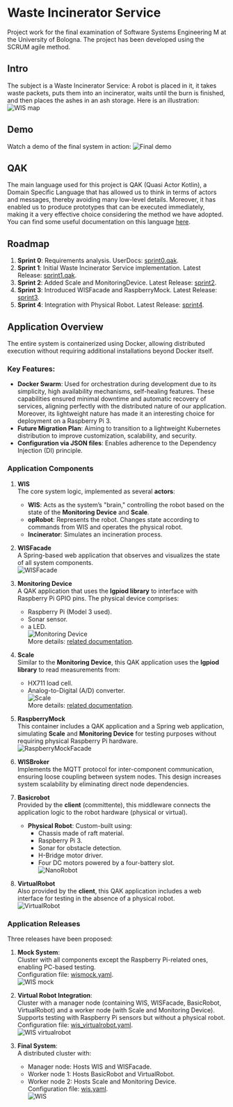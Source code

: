 # Waste Incinerator Service
Project work for the final examination of Software Systems Engineering M at the University of Bologna.
The project has been developed using the SCRUM agile method.

## Intro
The subject is a Waste Incinerator Service: A robot is placed in it, it takes waste packets, puts them
into an incinerator, waits until the burn is finished, and then places the ashes in an ash storage.
Here is an illustration:
![WIS map](sprint0/userDocs/_images/TF24Annotated.PNG)

## Demo
Watch a demo of the final system in action:
![Final demo](sprint4/userDocs/demo.gif)

## QAK
The main language used for this project is QAK (Quasi Actor Kotlin), a Domain Specific Language that has
allowed us to think in terms of actors and messages, thereby avoiding many low-level details.
Moreover, it has enabled us to produce prototypes that can be executed immediately, making it a very
effective choice considering the method we have adopted.
You can find some useful documentation on this language  [here](sprint0/userDocs/qak_documentation.pdf).

## Roadmap
1. **Sprint 0**: Requirements analysis. UserDocs: [sprint0.qak](sprint0/userDocs/docSprint0.html).
2. **Sprint 1**: Initial Waste Incinerator Service implementation. Latest Release: [sprint1.qak](sprint1/userDocs/docSprint1.html).
3. **Sprint 2**: Added Scale and MonitoringDevice. Latest Release: [sprint2](sprint2/userDocs/docSprint2.html).
4. **Sprint 3**: Introduced WISFacade and RaspberryMock. Latest Release: [sprint3](sprint3/userDocs/docSprint3.html).
5. **Sprint 4**: Integration with Physical Robot. Latest Release: [sprint4](sprint4/userDocs/docSprint4.html).

## Application Overview  
The entire system is containerized using Docker, allowing distributed execution without requiring additional installations beyond Docker itself.  

### Key Features:   
- **Docker Swarm**: Used for orchestration during development due to its simplicity, high availability mechanisms, self-healing features. These capabilities ensured minimal downtime and automatic recovery of services, aligning perfectly with the distributed nature of our application. Moreover, its lightweight nature has made it an interesting choice for deployment on a Raspberry Pi 3. 
- **Future Migration Plan**: Aiming to transition to a lightweight Kubernetes distribution to improve customization, scalability, and security.  
- **Configuration via JSON files**: Enables adherence to the Dependency Injection (DI) principle. 

### Application Components  
1. **WIS**  
   The core system logic, implemented as several **actors**:  
   - **WIS**: Acts as the system’s "brain," controlling the robot based on the state of the **Monitoring Device** and **Scale**.  
   - **opRobot**: Represents the robot. Changes state according to commands from WIS and operates the physical robot.  
   - **Incinerator**: Simulates an incineration process.  

2. **WISFacade**  
   A Spring-based web application that observes and visualizes the state of all system components.  
   ![WISFacade](sprint4/userDocs/img/wisfacadegui.png)  

3. **Monitoring Device**  
   A QAK application that uses the **lgpiod library** to interface with Raspberry Pi GPIO pins. The physical device comprises:  
   - Raspberry Pi (Model 3 used).  
   - Sonar sensor.  
   - a LED.  
   ![Monitoring Device](sprint2/userDocs/monitoringDevice.jpg)  
   More details: [related documentation](sprint2/userDocs/docSprint2.html).  

4. **Scale**  
   Similar to the **Monitoring Device**, this QAK application uses the **lgpiod library** to read measurements from:  
   - HX711 load cell.  
   - Analog-to-Digital (A/D) converter.  
   ![Scale](sprint2/userDocs/scaleDevice.jpg)  
   More details: [related documentation](sprint2/userDocs/docSprint2.html).  

5. **RaspberryMock**  
   This container includes a QAK application and a Spring web application, simulating **Scale** and **Monitoring Device** for testing purposes without requiring physical Raspberry Pi hardware.  
   ![RaspberryMockFacade](sprint4/userDocs/img/raspberrymockgui.png)  

6. **WISBroker**  
   Implements the MQTT protocol for inter-component communication, ensuring loose coupling between system nodes. This design increases system scalability by eliminating direct node dependencies.  

7. **Basicrobot**  
   Provided by the **client** (committente), this middleware connects the application logic to the robot hardware (physical or virtual).  
   - **Physical Robot**: Custom-built using:  
     - Chassis made of raft material.  
     - Raspberry Pi 3.  
     - Sonar for obstacle detection.  
     - H-Bridge motor driver.  
     - Four DC motors powered by a four-battery slot.  
     ![NanoRobot](sprint4/userDocs/robot.jpg)  

8. **VirtualRobot**  
   Also provided by the **client**, this QAK application includes a web interface for testing in the absence of a physical robot.  
   ![VirtualRobot](it.unibo.virtualRobot2023/userDocs/img/vrExplain.png)  

### Application Releases  
Three releases have been proposed:  
1. **Mock System**:  
   Cluster with all components except the Raspberry Pi-related ones, enabling PC-based testing.  
   Configuration file: [wismock.yaml](sprint4/deployment/wismock.yaml).  
   ![WIS mock](sprint4/userDocs/wis_mock_arch.png)  

2. **Virtual Robot Integration**:  
   Cluster with a manager node (containing WIS, WISFacade, BasicRobot, VirtualRobot) and a worker node (with Scale and Monitoring Device). Supports testing with Raspberry Pi sensors but without a physical robot.  
   Configuration file: [wis_virtualrobot.yaml](sprint4/deployment/wis_virtualrobot.yaml).  
   ![WIS virtualrobot](sprint4/userDocs/wis_virtualrobot.png)  

3. **Final System**:  
   A distributed cluster with:  
   - Manager node: Hosts WIS and WISFacade.  
   - Worker node 1: Hosts BasicRobot and VirtualRobot.  
   - Worker node 2: Hosts Scale and Monitoring Device.  
   Configuration file: [wis.yaml](sprint4/deployment/wis.yaml).  
   ![WIS](sprint4/userDocs/wis_arch.png)